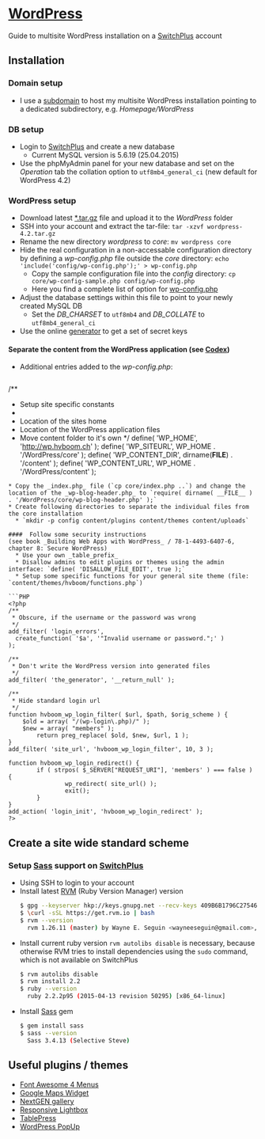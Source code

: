 # [WordPress](https://wordpress.org)
Guide to multisite WordPress installation on a [SwitchPlus](https://www.switchplus.ch) account

## Installation

### Domain setup
* I use a [subdomain](https://app.switchplus.ch/reg/pr03/product-manage/index.html?lid=de&page=config) to host my multisite WordPress installation pointing to a dedicated subdirectory, e.g. _Homepage/WordPress_

### DB setup
* Login to [SwitchPlus](https://app.switchplus.ch/reg/pr03/product-manage/index.html?lid=de&page=database) and create a new database
  * Current MySQL version is 5.6.19 (25.04.2015)
* Use the phpMyAdmin panel for your new database and set on the _Operation_ tab the collation option to `utf8mb4_general_ci` (new default for WordPress 4.2)

### WordPress setup
* Download latest [*.tar.gz](https://wordpress.org/download/) file and upload it to the _WordPress_ folder
* SSH into your account and extract the tar-file: `tar -xzvf wordpress-4.2.tar.gz`
* Rename the new directory _wordpress_ to _core_: `mv wordpress core`
* Hide the real configuration in a non-accessable configuration directory by defining a _wp-config.php_ file outside the _core_ directory: `echo 'include('config/wp-config.php');' > wp-config.php`
  * Copy the sample configuration file into the _config_ directory: `cp core/wp-config-sample.php config/wp-config.php`
  * Here you find a complete list of option for [wp-config.php](http://codex.wordpress.org/Editing_wp-config.php)
* Adjust the database settings within this file to point to your newly created MySQL DB
  * Set the _DB_CHARSET_ to `utf8mb4` and _DB_COLLATE_ to `utf8mb4_general_ci`
* Use the online [generator](https://api.wordpress.org/secret-key/1.1/salt/) to get a set of secret keys

####  Separate the content from the WordPress application (see [Codex](http://codex.wordpress.org/Giving_WordPress_Its_Own_Directory#Using_a_pre-existing_subdirectory_install))
* Additional entries added to the _wp-config.php_:
  ```PHP
/**
 * Setup site specific constants
 *
 *   Location of the sites home
 *   Location of the WordPress application files
 *   Move content folder to it's own
 */
define( 'WP_HOME', 'http://wp.hvboom.ch' );
define( 'WP_SITEURL', WP_HOME . '/WordPress/core' );
define( 'WP_CONTENT_DIR', dirname(__FILE__) . '/content' );
define( 'WP_CONTENT_URL', WP_HOME . '/WordPress/content' );
```
* Copy the _index.php_ file (`cp core/index.php ..`) and change the location of the _wp-blog-header.php_ to `require( dirname( __FILE__ ) . '/WordPress/core/wp-blog-header.php' );`
* Create following directories to separate the individual files from the core installation
  * `mkdir -p config content/plugins content/themes content/uploads`

####  Follow some security instructions
(see book _Building Web Apps with WordPress_ / 78-1-4493-6407-6, chapter 8: Secure WordPress)
  * Use your own _table_prefix_
  * Disallow admins to edit plugins or themes using the admin interface: `define( 'DISALLOW_FILE_EDIT', true );`
  * Setup some specific functions for your general site theme (file: `content/themes/hvboom/functions.php`)

```PHP
<?php
/**
 * Obscure, if the username or the password was wrong
 */
add_filter( 'login_errors',
  create_function( '$a', '"Invalid username or password.";' )
);

/**
 * Don't write the WordPress version into generated files
 */
add_filter( 'the_generator', '__return_null' );

/**
 * Hide standard login url
 */
function hvboom_wp_login_filter( $url, $path, $orig_scheme ) {
    $old = array( "/(wp-login\.php)/" );
    $new = array( "members" );
        return preg_replace( $old, $new, $url, 1 );
}
add_filter( 'site_url', 'hvboom_wp_login_filter', 10, 3 );

function hvboom_wp_login_redirect() {
        if ( strpos( $_SERVER["REQUEST_URI"], 'members' ) === false ) {
                wp_redirect( site_url() );
                exit();
        }
}
add_action( 'login_init', 'hvboom_wp_login_redirect' );
?>
```

##  Create a site wide standard scheme

### Setup [Sass](http://sass-lang.com) support on [SwitchPlus](https://www.switchplus.ch)
* Using SSH to login to your account
* Install latest [RVM](https://rvm.io) (Ruby Version Manager) version
  ```Bash
  $ gpg --keyserver hkp://keys.gnupg.net --recv-keys 409B6B1796C275462A1703113804BB82D39DC0E3
  $ \curl -sSL https://get.rvm.io | bash
  $ rvm --version
    rvm 1.26.11 (master) by Wayne E. Seguin <wayneeseguin@gmail.com>, Michal Papis <mpapis@gmail.com> [https://rvm.io/]
  ```
* Install current ruby version
  `rvm autolibs disable` is necessary, because otherwise RVM tries to install dependencies using the `sudo` command, which is not available on SwitchPlus
  ```Bash
  $ rvm autolibs disable
  $ rvm install 2.2
  $ ruby --version
    ruby 2.2.2p95 (2015-04-13 revision 50295) [x86_64-linux]
  ```
* Install [Sass](http://sass-lang.com/install) gem
  ```Bash
  $ gem install sass
  $ sass --version
    Sass 3.4.13 (Selective Steve)
  ```

## Useful plugins / themes
* [Font Awesome 4 Menus](http://www.newnine.com/plugins/font-awesome-4-menus)
* [Google Maps Widget](http://www.googlemapswidget.com/)
* [NextGEN gallery](http://www.nextgen-gallery.com/)
* [Responsive Lightbox](http://www.dfactory.eu/plugins/responsive-lightbox/)
* [TablePress](https://tablepress.org/)
* [WordPress PopUp](http://premium.wpmudev.org/project/the-pop-over-plugin/)
